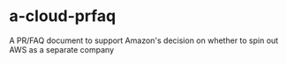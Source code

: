 # a-cloud-prfaq
A PR/FAQ document to support Amazon's decision on whether to spin out AWS as a separate company
